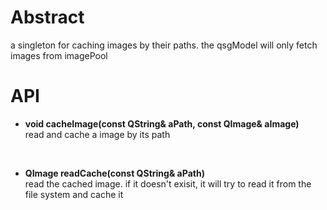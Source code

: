 # Abstract
a singleton for caching images by their paths. the qsgModel will only fetch images from imagePool  

# API
* **void cacheImage(const QString& aPath, const QImage& aImage)**  
read and cache a image by its path  
</br>

* **QImage readCache(const QString& aPath)**  
read the cached image. if it doesn't exisit, it will try to read it from the file system and cache it  
</br>